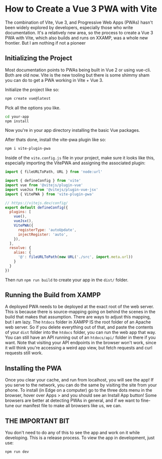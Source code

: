 # How to Create a Vue 3 PWA with Vite

The combination of Vite, Vue 3, and Progressive Web Apps (PWAs) hasn't been widely explored by developers, especially those who write documentation. It's a relatively new area, so the process to create a Vue 3 PWA with Vite, which also builds and runs on XXAMP, was a whole new frontier. But I am nothing if not a pioneer

## Initializing the Project
Most documentation points to PWAs being built in Vue 2 or using vue-cli. Both are old now. Vite is the new tooling but there is some shimmy sham you can do to get a PWA working in Vite + Vue 3.

Initialize the project like so:

```bash
npm create vue@latest
```

Pick all the options you like.

```bash
cd your-app
npm install
```

Now you're in your app directory installing the basic Vue packages.

After thats done, install the vite-pwa plugin like so:

```bash
npm i vite-plugin-pwa
```

Inside of the `vite.config.js` file in your project, make sure it looks like this, especially importing the VitePWA and assigning the associated plugin:

```javascript
import { fileURLToPath, URL } from 'node:url'

import { defineConfig } from 'vite'
import vue from '@vitejs/plugin-vue'
import vueJsx from '@vitejs/plugin-vue-jsx'
import { VitePWA } from 'vite-plugin-pwa'

// https://vitejs.dev/config/
export default defineConfig({
  plugins: [
    vue(),
    vueJsx(),
    VitePWA({
      registerType: 'autoUpdate',
      injectRegister: 'auto',
    }),
  ],
  resolve: {
    alias: {
      '@': fileURLToPath(new URL('./src', import.meta.url))
    }
  }
})
```

Then run `npm run build` to create your app in the `dist/` folder.

## Running the Build from XAMPP

A deployed PWA needs to be deployed at the exact root of the web server. This is because there is source-mapping going on behind the scenes in the build that makes that assumption. There are ways to adjust this mapping, but I am lazy. The `htdocs` folder in XAMPP IS the root folder of an Apache web server. So if you delete everything out of that, and paste the contents of your `dist` folder into the `htdocs` folder, you can run the web app that way. You can still have an API running out of an `htdocs/api/` folder in there if you want. Note that visiting your API endpoints in the browser won't work, since it will think you're accessing a weird app view, but fetch requests and curl requests still work.

## Installing the PWA

Once you clear your cache, and run from localhost, you will see the app! If you serve to the network, you can do the same by visiting the site from your phone. To install (in Edge on a computer) go to the three dots menu in the browser, hover over Apps > and you should see an Install App button! Some browsers are better at detecting PWAs in general, and if we want to fine-tune our manifest file to make all browsers like us, we can.

## THE IMPORTANT BIT

You don't need to do any of this to see the app and work on it while developing. This is a release process. To view the app in development, just use:

```bash
npm run dev
```
